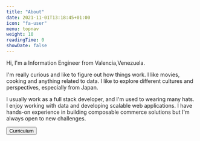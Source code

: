```yaml
---
title: "About"
date: 2021-11-01T13:18:45+01:00
icon: "fa-user"
menu: topnav
weight: 10
readingTime: 0
showDate: false
---
```

Hi, I'm a Information Engineer from Valencia,Venezuela. 

I'm really curious and like to figure out how things work. I like movies, cooking and anything related to data. I like to explore different cultures and perspectives, especially from Japan.

I usually work as a full stack developer, and I'm used to wearing many hats. I enjoy working with data and developing scalable web applications. I have hands-on experience in building composable commerce solutions but I'm always open to new challenges.

<a href="/CV-EN-Ivan-Alvarez.pdf">
<button class="inline-button"> 
Curriculum 
</button>
</a>